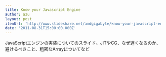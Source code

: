 ```yaml
---
title: Know your Javascript Engine
author: azu
layout: post
itemUrl: 'http://www.slideshare.net/amdgigabyte/know-your-javascript-engine'
date: '2011-08-31T15:00:00.000Z'
---
```

JavaScriptエンジンの実装についてのスライド。JITやCG、なぜ遅くなるのか、避けるべきこと、粗密なArrayについてなど
